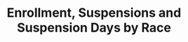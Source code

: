 --- 
title: Enrollment, Suspensions and Suspension Days by Race
layout: "tc-single"
hasContentInGallery: true
date: 
draft: true
--- 